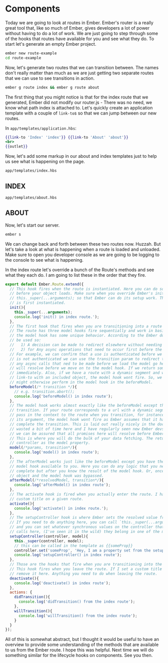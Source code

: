 # Components

Today we are going to look at routes in Ember. Ember's router is a really great tool that, like so much of Ember, gives developers a lot of power without having to do a lot of work. We are just going to step through some of the hooks that routes have available for you and see what they do. To start let's generate an empty Ember project.

```sh
ember new route-example
cd route-example
```

Now, let's generate two routes that we can transition between. The names don't really matter than much as we are just getting two separate routes that we can use to see transitions in action.

```sh
ember g route index && ember g route about
```

The first thing that you might notice is that for the index route that we generated, Ember did not modify our router.js - There was no need, we know what path index is attached to. Let's quickly create an application template with a couple of `link-to`s so that we can jump between our new routes.

In `app/templates/application.hbs`:
```hbs
{{link-to 'Index' 'index'}} {{link-to 'About' 'about'}}
<br>
{{outlet}}
```

Now, let's add some markup in our about and index templates just to help us see what is happening on the page.

`app/templates/index.hbs`

<h2>INDEX</h2>

`app/templates/about.hbs`

<h2>ABOUT</h2>

Now, let's start our server.

```sh
ember s
```

We can change back and forth between these two routes now. Huzzah. But let's take a look at what is happening when a route is loaded and unloaded. Make sure to open you developer console as we are going to be logging to the console to see what is happening.

In the index route let's override a bunch of the Route's methods and see what they each do. I am going to list these in the order that they fire.

```JavaScript
export default Ember.Route.extend({
  // This hook fires when the route is instantiated. Here you can do some setup work or preliminaries
  // before your object loads. Make sure when you override Ember's init method that you call
  // this._super(...arguments); so that Ember can do its setup work. This only fires when the route
  // is first instantiated.
  init(){
    this._super(...arguments);
    console.log('init() in index route.');
  },
  // The first hook that fires when you are transitioning into a route is the route's beforeModel.
  // The route has three model hooks fire sequentially and work in basically the same way. Although
  // the model hook has some unique behavior. According to the Ember docs, the beforeModel should
  // be used so:
  //   1) A decision can be made to redirect elsewhere without needing to resolve the model first. and
  //   2) for Any async operations that need to occur first before the model is attempted to be resolved.
  // For example, we can confirm that a use is authenticated before we load the route's model. If the user
  // is not authenticated we can use the transition param to redirect to an authentication route. Just remember,
  // any async calls that ned to be made before we load the model go here. Any promise that we return in the beforeModel
  // will resolve before we move on to the model hook. If we return something other than a promise, the hook resolves
  // immediately. Also, if we have a route with a dynamic segment and we transition to it by passing in context, like a
  // link-to with an included object, the model hook wont fire. So, we will need to perform any async operations that we
  // might otherwise perform in the model hook in the beforeModel.
  beforeModel(/* transition */){
    // e.g. transition.abort();
    console.log('beforeModel() in index route');
  },
  // The model hook works almost exactly like the beforeModel except that it does not fire on every
  // transition. If your route corresponds to a url with a dynamic segment, like `/contacts/1` and you
  // pass in the context to the route when you transition, for instance with a link-to that has an object as
  // its argument, the model hook wont fire as Ember assumes that it has all the information it needs to
  // complete the transition. This is laid out really nicely in the docs but when I was new to Ember I
  // wasted a bit of time here and I have regularly seen new Ember devs stumble here. Once again,
  // we can be assured that all promises here will resolve before Ember moves on to the afterModel.
  // This is where you will do the bulk of your data fetching. The return value here is attached to the
  // controller as the model property.
  model(/*params, transition*/){
    console.log('model() in index route');
  },
  // The afterModel works just like the beforeModel except you have the resolved return value from the
  // model hook available to you. Here you can do any logic that you need to de before the transition is
  // complete but after you know the result of the model hook. Or, once again, if you already have a context
  // object and the model hook was bypassed. 
  afterModel(/*resolvedModel, transition*/){
    console.log('afterModel() in index route');
  },
  // The activate hook is fired when you actually enter the route. I have used this hook to set a
  // custom title on a given route.
  activate(){
    console.log('activate() in index route.');
  },
  // The setupController hook is where Ember sets the resolved value from the model hook on the controller
  // If you need to do anything here, you can call `this._super(...arguments);` to preserve that behavior
  // and you can set whatever synchronous values on the controller that you want. But don't make any async
  // calls here, (I've seen it in the wild) they belong in one of the model hooks above.
  setupController(controller, model){
    this._super(controller, model);
    // this can be called in the template as {{someProp}}
    controller.set('someProp', 'Hey, I am a property set from the setupController hook in the route. Huzzah.');
    console.log('setupController() in index route');
  },
  // Those are the hooks that fire when you are transitioning into the route.
  // This hook fires when you leave the route. If I set a custom title on the route above, I would
  // remove it here. Anything you need to do when leaving the route.
  deactivate(){
    console.log('deactivate() in index route');
  },
  actions: {
    didTransition(){
      console.log('didTransition() from the index route');
    },
    willTransition(){
      console.log('willTransition() from the index route');
    }
  }
});
```

All of this is somewhat abstract, but I thought it would be useful to have an overview to provide some understanding of the methods that are available to us from the Ember route. I hope this was helpful. Next time we will do something similar for the lifecycle hooks on components. See you then.
